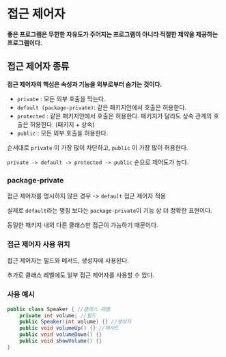 # 접근 제어자

**좋은 프로그램은 무한한 자유도가 주어지는 프로그램이 아니라 적절한 제약을 제공하는 프로그램이다.**

## 접근 제어자 종류
**접근 제어자의 핵심은 속성과 기능을 외부로부터 숨기는 것이다.**

- `private` : 모든 외부 호출을 막는다.
- `default (package-private)`: 같은 패키지안에서 호출은 허용한다.
- `protected` : 같은 패키지안에서 호출은 허용한다. 패키지가 달라도 상속 관계의 호출은 허용한다. (패키지 + 상속)
- `public` : 모든 외부 호출을 허용한다.

순서대로 `private` 이 가장 많이 차단하고, `public` 이 가장 많이 허용한다. 

`private -> default -> protected -> public` 순으로 제어도가 높다.

### package-private
접근 제어자를 명시하지 않은 경우 -> `default` 접근 제어자 적용

실제로 `default`라는 명칭 보다는 `package-private`이 기능 상 더 정확한 표현이다.

동일한 패키지 내의 다른 클래스만 접근이 가능하기 때문이다.

### 접근 제어자 사용 위치
접근 제어자는 필드와 메서드, 생성자에 사용된다.

추가로 클래스 레벨에도 일부 접근 제어자를 사용할 수 있다.

### 사용 예시

```java
public class Speaker { //클래스 레벨 
    private int volume; //필드
    public Speaker(int volume) {} //생성자
    public void volumeUp() {} //메서드 
    public void volumeDown() {} 
    public void showVolume() {}
}
```

